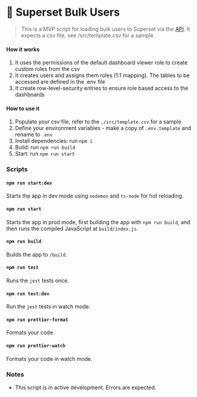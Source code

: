 # 🧰 Superset Bulk Users

> This is a MVP script for loading bulk users to Superset via the [API](https://superset.apache.org/docs/api/). It expects a csv file, see /src/template.csv for a sample.

#### How it works
1. It uses the permissions of the default dashboard viewer role to create custom roles from the csv
2. It creates users and assigns them roles (1:1 mapping). The tables to be accessed are defined in the .env file
3. It create row-level-security entries to ensure role based access to the dashboards

#### How to use it
1. Populate your csv file, refer to the `./src/template.csv` for a sample
2. Define your environment variables - make a copy of `.env.template` and rename to `.env`
3. Install dependencies: run `npm i`
4. Build: run `npm run build`
5. Start: run `npm run start`

### Scripts

#### `npm run start:dev`

Starts the app in dev mode using `nodemon` and `ts-node` for hot reloading.

#### `npm run start`

Starts the app in prod mode, first building the app with `npm run build`, and then runs the compiled JavaScript at `build/index.js`.

#### `npm run build`

Builds the app to `/build`.

#### `npm run test`

Runs the `jest` tests once.

#### `npm run test:dev`

Run the `jest` tests in watch mode.

#### `npm run prettier-format`

Formats your code.

#### `npm run prettier-watch`

Formats your code in watch mode.

### Notes
- This script is in active development. Errors are expected.
